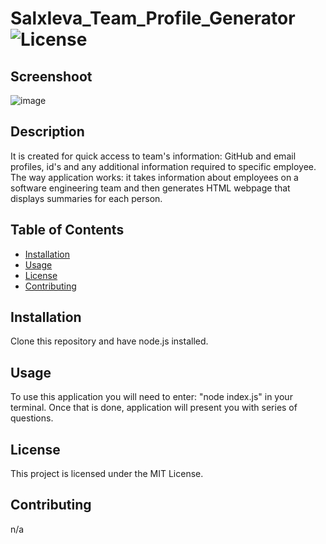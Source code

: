 # SalxIeva_Team_Profile_Generator ![License](https://img.shields.io/badge/license-MIT-brightgreen) 
  
## Screenshoot

![image](https://github.com/SalxIeva/SalxIeva_Team_Profile_Generator/assets/133906072/1c2f2204-af80-4637-9e38-0460690ecca6)

## Description
It is created for quick access to team's information: GitHub and email profiles, id's and any additional information required to specific employee.
The way application works: 
it takes information about employees on a software engineering team and then generates HTML webpage that displays summaries for each person.
  
## Table of Contents
- [Installation](#installation)
- [Usage](#usage)
- [License](#license)
- [Contributing](#contributing)
  
## Installation
Clone this repository and have node.js installed.
  
## Usage
To use this application you will need to enter: "node index.js" in your terminal. 
Once that is done, application will present you with series of questions.
  
## License
This project is licensed under the MIT License.
  
## Contributing
n/a
  
  
